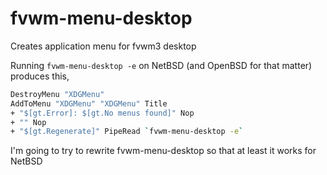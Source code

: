 # fvwm-menu-desktop
Creates application menu for fvwm3 desktop

Running `fvwm-menu-desktop -e` on NetBSD (and OpenBSD for that matter) produces this,

```bash
DestroyMenu "XDGMenu"
AddToMenu "XDGMenu" "XDGMenu" Title
+ "$[gt.Error]: $[gt.No menus found]" Nop
+ "" Nop
+ "$[gt.Regenerate]" PipeRead `fvwm-menu-desktop -e`
```

I'm going to try to rewrite fvwm-menu-desktop so that at least it works for NetBSD
